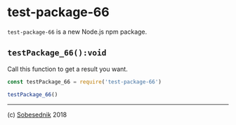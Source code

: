 # test-package-66

`test-package-66` is a new Node.js npm package.

## `testPackage_66():void`

Call this function to get a result you want.

```js
const testPackage_66 = require('test-package-66')

testPackage_66()
```

---

(c) [Sobesednik][1] 2018

[1]: https://sobes.io
